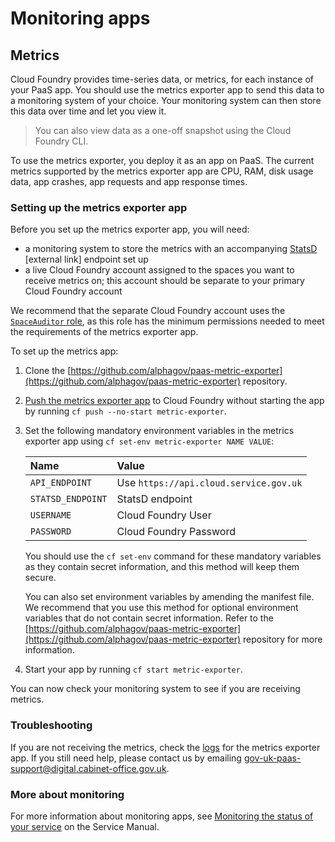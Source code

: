 # Monitoring apps

## Metrics

Cloud Foundry provides time-series data, or metrics, for each instance of your PaaS app. You should use the metrics exporter app to send this data to a monitoring system of your choice. Your monitoring system can then store this data over time and let you view it.

>You can also view data as a one-off snapshot using the Cloud Foundry CLI.

To use the metrics exporter, you deploy it as an app on PaaS. The current metrics supported by the metrics exporter app are CPU, RAM, disk usage data, app crashes, app requests and app response times.

### Setting up the metrics exporter app

Before you set up the metrics exporter app, you will need:

- a monitoring system to store the metrics with an accompanying [StatsD](https://github.com/etsy/statsd/wiki) [external link] endpoint set up
- a live Cloud Foundry account assigned to the spaces you want to receive metrics on; this account should be separate to your primary Cloud Foundry account

We recommend that the separate Cloud Foundry account uses the [`SpaceAuditor` role](/#organisations-spaces-amp-targets), as this role has the minimum permissions needed to meet the requirements of the metrics exporter app.

To set up the metrics app:

1. Clone the [https://github.com/alphagov/paas-metric-exporter](https://github.com/alphagov/paas-metric-exporter) repository.
2. [Push the metrics exporter app](/#deployment-overview) to Cloud Foundry without starting the app by running `cf push --no-start metric-exporter`.
3. Set the following mandatory environment variables in the metrics exporter app using `cf set-env metric-exporter NAME VALUE`:

	|Name|Value|
	|:---|:---|
	|`API_ENDPOINT`|Use `https://api.cloud.service.gov.uk`|
	|`STATSD_ENDPOINT`|StatsD endpoint|
	|`USERNAME`|Cloud Foundry User|
	|`PASSWORD`|Cloud Foundry Password|

	You should use the `cf set-env` command for these mandatory variables as they contain secret information, and this method will keep them secure.

	You can also set environment variables by amending the manifest file. We recommend that you use this method for optional environment variables that do not contain secret information. Refer to the [https://github.com/alphagov/paas-metric-exporter](https://github.com/alphagov/paas-metric-exporter) repository for more information.

4. Start your app by running `cf start metric-exporter`.

You can now check your monitoring system to see if you are receiving metrics.

### Troubleshooting

If you are not receiving the metrics, check the [logs](/#logs) for the metrics exporter app. If you still need help, please contact us by emailing [gov-uk-paas-support@digital.cabinet-office.gov.uk](mailto:gov-uk-paas-support@digital.cabinet-office.gov.uk).

### More about monitoring

For more information about monitoring apps, see [Monitoring the status of your service](https://www.gov.uk/service-manual/technology/monitoring-the-status-of-your-service) on the Service Manual.
